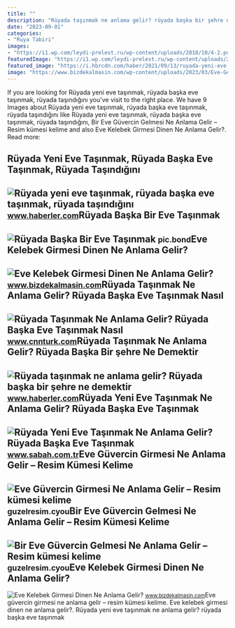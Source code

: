 ```yaml
---
title: ""
description: "Rüyada taşınmak ne anlama gelir? rüyada başka bir şehre ne demektir"
date: "2023-09-01"
categories:
- "Ruya Tabiri"
images:
- "https://i1.wp.com/leydi-prelest.ru/wp-content/uploads/2018/10/4-2.png"
featuredImage: "https://i1.wp.com/leydi-prelest.ru/wp-content/uploads/2018/10/4-2.png"
featured_image: "https://i.hbrcdn.com/haber/2021/09/13/ruyada-yeni-eve-tasinmak-ruyada-baska-eve-14391829_3345_amp.jpg"
image: "https://www.bizdekalmasin.com/wp-content/uploads/2023/03/Eve-Gelen-Kelebek-Ne-Anlama-Gelir-1024x576.jpg"
---
```


If you are looking for Rüyada yeni eve taşınmak, rüyada başka eve taşınmak, rüyada taşındığını you've visit to the right place. We have 9 Images about Rüyada yeni eve taşınmak, rüyada başka eve taşınmak, rüyada taşındığını like Rüyada yeni eve taşınmak, rüyada başka eve taşınmak, rüyada taşındığını, Bir Eve Güvercin Gelmesi Ne Anlama Gelir – Resim kümesi kelime and also Eve Kelebek Girmesi Dinen Ne Anlama Gelir?. Read more:

Rüyada Yeni Eve Taşınmak, Rüyada Başka Eve Taşınmak, Rüyada Taşındığını
-----------------------------------------------------------------------

 ![Rüyada yeni eve taşınmak, rüyada başka eve taşınmak, rüyada taşındığını](https://i.hbrcdn.com/haber/2021/09/13/ruyada-yeni-eve-tasinmak-ruyada-baska-eve-14391829_3345_amp.jpg) <small>www.haberler.com</small>Rüyada Başka Bir Eve Taşınmak
-----------------------------

 ![Rüyada Başka Bir Eve Taşınmak](https://i2.wp.com/images.ruyandagor.com/2017/04/baska-eve-tasinmak-1346.jpg) <small>pic.bond</small>Eve Kelebek Girmesi Dinen Ne Anlama Gelir?
------------------------------------------

 ![Eve Kelebek Girmesi Dinen Ne Anlama Gelir?](https://www.bizdekalmasin.com/wp-content/uploads/2023/03/Eve-Gelen-Kelebek-Ne-Anlama-Gelir-1024x576.jpg) <small>www.bizdekalmasin.com</small>Rüyada Taşınmak Ne Anlama Gelir? Rüyada Başka Eve Taşınmak Nasıl
----------------------------------------------------------------

 ![Rüyada Taşınmak Ne Anlama Gelir? Rüyada Başka Eve Taşınmak Nasıl](https://i2.cnnturk.com/i/cnnturk/75/800x400/60fe6ec5c8c37312bcfe2d52.jpg) <small>www.cnnturk.com</small>Rüyada Taşınmak Ne Anlama Gelir? Rüyada Başka Bir şehre Ne Demektir
-------------------------------------------------------------------

 ![Rüyada taşınmak ne anlama gelir? Rüyada başka bir şehre ne demektir](https://i.hbrcdn.com/haber/2020/10/20/ruyada-tasinmak-ne-anlama-gelir-ruyada-baska-bir-13680357_4592_m.jpg) <small>www.haberler.com</small>Rüyada Yeni Eve Taşınmak Ne Anlama Gelir? Rüyada Başka Eve Taşınmak
-------------------------------------------------------------------

 ![Rüyada Yeni Eve Taşınmak Ne Anlama Gelir? Rüyada Başka Eve Taşınmak](https://iasbh.tmgrup.com.tr/d1786a/650/344/0/44/724/424?u=https://isbh.tmgrup.com.tr/sbh/2022/05/26/ruyada-yeni-eve-tasinmak-ne-anlama-gelir-ruyada-baska-eve-tasinmak-anlami-1653573144790.jpg) <small>www.sabah.com.tr</small>Eve Güvercin Girmesi Ne Anlama Gelir – Resim Kümesi Kelime
----------------------------------------------------------

 ![Eve Güvercin Girmesi Ne Anlama Gelir – Resim kümesi kelime](https://cf.kizlarsoruyor.com/q7276985/c519d2d4-7a94-4ec3-b9d1-b605c5eb4f08-m.jpg) <small>guzelresim.cyou</small>Bir Eve Güvercin Gelmesi Ne Anlama Gelir – Resim Kümesi Kelime
--------------------------------------------------------------

 ![Bir Eve Güvercin Gelmesi Ne Anlama Gelir – Resim kümesi kelime](https://i1.wp.com/leydi-prelest.ru/wp-content/uploads/2018/10/4-2.png) <small>guzelresim.cyou</small>Eve Kelebek Girmesi Dinen Ne Anlama Gelir?
------------------------------------------

 ![Eve Kelebek Girmesi Dinen Ne Anlama Gelir?](https://www.bizdekalmasin.com/wp-content/uploads/2023/03/Eve-Kelebek-Girmesi-Dinen-Ne-Anlama-Gelir-scaled.jpg) <small>www.bizdekalmasin.com</small>Eve güvercin girmesi ne anlama gelir – resim kümesi kelime. Eve kelebek girmesi dinen ne anlama gelir?. Rüyada yeni eve taşınmak ne anlama gelir? rüyada başka eve taşınmak
